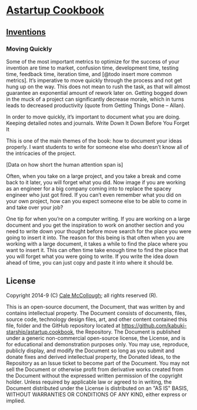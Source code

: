# [Astartup Cookbook](../readme.md)

## [Inventions](./readme.md)

### Moving Quickly

Some of the most important metrics to optimize for the success of your invention are time to market, confusion time, development time, testing time, feedback time, iteration time, and [@todo insert more common metrics]. It’s imperative to move quickly through the process and not get hung up on the way. This does not mean to rush the task, as that will almost guarantee an exponential amount of rework later on. Getting bogged down in the muck of a project can significantly decrease morale, which in turns leads to decreased productivity (quote from Getting Things Done – Allan).

In order to move quickly, it’s important to document what you are doing. Keeping detailed notes and journals.
Write Down It Down Before You Forget It

This is one of the main themes of the book: how to document your ideas properly. I want students to write for someone else who doesn’t know all of the intricacies of the project.

[Data on how short the human attention span is]

Often, when you take on a large project, and you take a break and come back to it later, you will forget what you did. Now image if you are working as an engineer for a big company coming into to replace the spacey engineer who just got fired. If you can’t even remember what you did on your own project, how can you expect someone else to be able to come in and take over your job?

One tip for when you’re on a computer writing. If you are working on a large document and you get the inspiration to work on another section and you need to write down your thought before move search for the place you were going to insert it into. The reason for this being is that often when you are working with a large document, it takes a while to find the place where you want to insert it. This can often time take enough time to find the place that you will forget what you were going to write. If you write the idea down ahead of time, you can just copy and paste it into where it should be.


## License

Copyright 2014-9 (C) [Cale McCollough](https://calemccollough.github.io); all rights reserved (R).

This is an open-source document, the Document, that was written by and contains intellectual property. The Document consists of documents, files, source code, technology design files, art, and other content contained this file, folder and the GitHub repository located at <https://github.com/kabuki-starship/astartup.cookbook>, the Repository. The Document is published under a generic non-commercial open-source license, the License, and is for educational and demonstration purposes only. You may use, reproduce, publicly display, and modify the Document so long as you submit and donate fixes and derived intellectual property, the Donated Ideas, to the Repository as an Issue ticket to become part of the Document. You may not sell the Document or otherwise profit from derivative works created from the Document without the expressed written permission of the copyright holder. Unless required by applicable law or agreed to in writing, the Document distributed under the License is distributed on an "AS IS" BASIS, WITHOUT WARRANTIES OR CONDITIONS OF ANY KIND, either express or implied.

